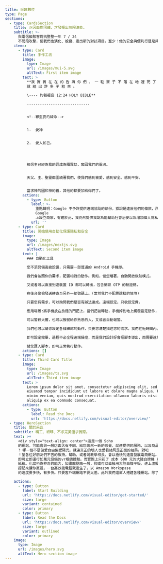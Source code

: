 ```yaml
---
title: 采匠數位
type: Page
sections:
  - type: CardsSection
    title: 正因面對困難，才發揮出無限潛能。
    subtitle: >-
      與電信級駭客對抗整整一年 7 / 24
      不間段攻擊，使我們也演化、蛻變、產出新的對抗項目。至少！他的安全與便利行是足夠的。我們白白的提供給互連網上的使用者使用。並加以闡述觀念。當台灣資安的一把推手。推廣資訊安全，並讓大家明白，網路針對，是種霸凌，它比電子腳鐐還要可怕的多，我處於警醒的狀態下，依靠有限的資源。發展出連駭客也無可攻破的系統。免登入匿名應用。
    items:
      - type: Card
        title: 手作工坊
        image:
          type: Image
          url: /images/mui-5.svg
          altText: First item image
        text: >
          **我 實 實 在 在 的 告 訴 你 們 ， 一 粒 麥 子 不 落 在 地 裡 死 了 ， 仍 舊 是 一 粒 ， 若 是 死 了 ，
          就 結 出 許 多 子 粒 來 。

          \---- 約翰福音 12:24 HOLY BIBLE**

          -----------------------------


          <!--罪重要的誡命-->


          1.  愛神


          2.  愛人如己。




          相信主已經為我的罪成為贖罪祭，奪回我們的靈魂。


          天父、主、聖靈都圍繞著我們，使我們感到被愛，感到安全。感到平安。


          當求神的國和神的義，其他的都要加給你們了。
        actions:
          - type: Button
            label: >-
              重點聲明：Google 不予許提供遠端協助的部份，據說是違反他們的條款，所以不受第三方技術單位的支援。若違反此條款即不可在
              Google
              上設立商家，有鑑於此，我仍然提供我認為能幫助社會治安以及增加個人隱私包含人權在內的一切服務。我們即將推出，連駭客都束手無策的一款APP。
            url: ''
      - type: Card
        title: 開始使用自動化保護隱私和安全
        image:
          type: Image
          url: /images/nextjs.svg
          altText: Second item image
        text: |
          ### 自動化工具

          您不須具備高級設備，只需要一部普通的 Android 手機即。

          我們會按照你的需求，配置相對的動作。例如，當您睡著，自動開啟飛航模式。

          又或者可以直接到連裝置 ID 都可以轉出，包含簡訊 OTP 的驗證碼，

          在後台偷偷發送轉寄至另外一組號碼上。(當然我們不配置這樣的情境)

          只要您有需求，可以詢問我們是否有辦法達成。遠端設定，只收設定費。

          應用場景:將手機放在旅館的門把上，當們把被轉動，手機掉到地上觸發指定動作，

          可以警鈴大響，也可以撥號給你熟悉的人，又或者自動報警。

          我們也可以幫你設定各樣細部的動作，只要您清楚描述您的需求。我們在短時間內。

          即可設定完畢，過程不必全程遠端操控，而是我們設計好會把腳本導出，而需要遠端

          替您匯入腳本，即可正常執行動作。
        actions: []
      - type: Card
        title: Third Card Title
        image:
          type: Image
          url: /images/ts.svg
          altText: Third item image
        text: >
          Lorem ipsum dolor sit amet, consectetur adipiscing elit, sed do
          eiusmod tempor incididunt ut labore et dolore magna aliqua. Ut enim ad
          minim veniam, quis nostrud exercitation ullamco laboris nisi ut
          aliquip ex ea commodo consequat.
        actions:
          - type: Button
            label: Read the Docs
            url: 'https://docs.netlify.com/visual-editor/overview/'
  - type: HeroSection
    title: 關於采匠
    subtitle: 精工、細琢、不求完美但求實際。
    text: >+
      <div style="text-align: center">這是一個 Soho
      的網站，可能會與一般店面大有不同，給您煥然一新的感覺，就連提供的服務，以及商品來說。都令人前所未見，我們已實質的幫助，有利於社會，或便捷人們的生活，使人和睦的心態來做這一切事情。我們也販售產品，是我們嚴選過的。提供免費諮詢，以及疑難排解。因為就連我們自己本身，是在一個極端環境中工作。你無法想像這社會有如此汙穢之面貌。或許，這就是一步又一步的成長重生之路吧。我們不已商業的口吻來販售服務或商品。以輕鬆話家常的對談，來給您知道，我們所能提供的！從各個面向的疑難都可以提出一同討論，分享。甚至您可以完全匿名，我們不在乎。但我們只做合規、合法的事情。也絕不製造社會麻煩或添加不安因子。理念與宗旨都是如此，簡單而又深刻。以客觀的角度分析每一件事情，有誰喜歡戰鬥呢
      ? 哪一個不是偏愛自由偏愛陽光。就連真正的壞人也愛看結局是正面的結局。對吧
      ！望各位好朋友們不吝的服持，幫助，或者說教學相長。會以極快的速度發展電商網站。不僅是靠手藝，靠得更是眼光。用替代方案來達成相同的體驗以及結果。讓市民大眾也能親身感受一下。例如雲上的虛擬機。裝上分屏軟體，我們只要簡易的用手機，RDP
      即可立即運行如萬元設備的vr眼鏡體驗。而實際上只花了 成本 600 元的大陸白牌機 以及 一個 vr
      紙箱。化腐朽為神奇的能力，如畫龍點睛一般，抑或可以直接用大陸白牌平板。連上虛擬機 vm 接上藍芽鍵鼠組 畫面並不會太小。一個 3D 皮套
      撐起來讓你直視，一台高效能電腦就產生了。以 Amazon Workspase
      的速度要多快，有多快。只要客戶端網路不要太差。此外我們還幫人搭建各種網站。除了博彩不搭。舉凡民宿，飯店，線上商店，醫生診所，律師事務所。或公益團體。法人之類的，個人有幫助自閉症協會搭建過網站。通常，我們費點心思即可完成想要的作品。而前提是沒有人干擾。</div>

    actions:
      - type: Button
        label: Start Building
        url: 'https://docs.netlify.com/visual-editor/get-started/'
        size: large
        variant: contained
        color: primary
      - type: Button
        label: Read the Docs
        url: 'https://docs.netlify.com/visual-editor/overview/'
        size: large
        variant: outlined
        color: primary
    image:
      type: Image
      url: /images/hero.svg
      altText: Hero section image
---
```

